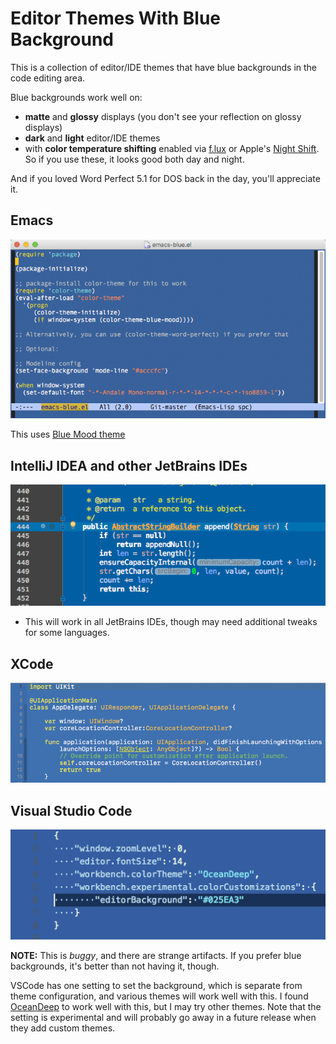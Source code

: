 # Editor Themes With Blue Background #

This is a collection of editor/IDE themes that have blue backgrounds in the code editing area.

Blue backgrounds work well on:

* **matte** and **glossy** displays (you don't see your reflection on glossy displays)
* **dark** and **light** editor/IDE themes
* with **color temperature shifting** enabled via [f.lux](https://justgetflux.com/) or Apple's [Night Shift](https://support.apple.com/en-us/HT207513).  So if you use these, it looks good both day and night.

And if you loved Word Perfect 5.1 for DOS back in the day, you'll appreciate it.

## Emacs ##

<img src="Emacs/emacs-blue.png"/>

This uses [Blue Mood theme](https://github.com/emacs-jp/replace-colorthemes/blob/master/blue-mood-theme.el)

## IntelliJ IDEA and other JetBrains IDEs ##

<img src="IntellijIDEA/intellij-idea-blue.png"/>

* This will work in all JetBrains IDEs, though may need additional tweaks for some languages.

## XCode ##

<img src="XCode/xcode-blue.png"/>

## Visual Studio Code ##

<img src="VisualStudioCode/vscode-blue.png"/>

**NOTE:** This is *buggy*, and there are strange artifacts.  If you prefer blue backgrounds, it's better than not having it, though.

VSCode has one setting to set the background, which is separate from theme configuration, and various themes will work well with this.  I found [OceanDeep](https://marketplace.visualstudio.com/items?itemName=pierrenel.theme-oceandeep) to work well with this, but I may try other themes.  Note that the setting is experimental and will probably go away in a future release when they add custom themes.
